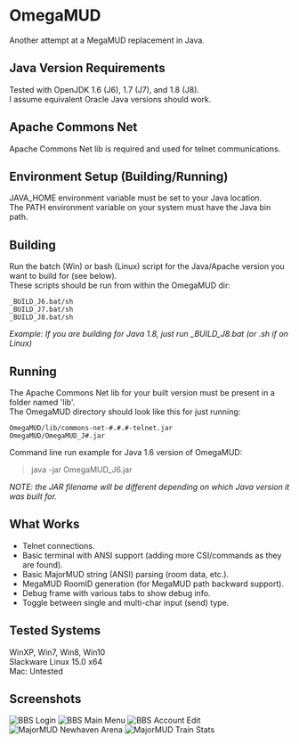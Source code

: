 # OmegaMUD
Another attempt at a MegaMUD replacement in Java.

## Java Version Requirements
Tested with OpenJDK 1.6 (J6), 1.7 (J7), and 1.8 (J8).\
I assume equivalent Oracle Java versions should work.

## Apache Commons Net
Apache Commons Net lib is required and used for telnet communications.

## Environment Setup (Building/Running)
JAVA_HOME environment variable must be set to your Java location.\
The PATH environment variable on your system must have the Java bin path.

## Building
Run the batch (Win) or bash (Linux) script for the Java/Apache version you want to build for (see below).\
These scripts should be run from within the OmegaMUD dir:
```
_BUILD_J6.bat/sh
_BUILD_J7.bat/sh
_BUILD_J8.bat/sh
````
*Example: If you are building for Java 1.8, just run _BUILD_J8.bat (or .sh if on Linux)*

## Running
The Apache Commons Net lib for your built version must be present in a folder named  'lib'.\
The OmegaMUD directory should look like this for just running:
```
OmegaMUD/lib/commons-net-#.#.#-telnet.jar
OmegaMUD/OmegaMUD_J#.jar
```
Command line run example for Java 1.6 version of OmegaMUD:
> java -jar OmegaMUD_J6.jar

*NOTE: the JAR filename will be different depending on which Java version it was built for.*

## What Works
* Telnet connections.
* Basic terminal with ANSI support (adding more CSI/commands as they are found).
* Basic MajorMUD string (ANSI) parsing (room data, etc.).
* MegaMUD RoomID generation (for MegaMUD path backward support).
* Debug frame with various tabs to show debug info.
* Toggle between single and multi-char input (send) type.

## Tested Systems
WinXP, Win7, Win8, Win10\
Slackware Linux 15.0 x64\
Mac: Untested

## Screenshots
![BBS Login](./screenshots/omegamud-bbs_login.png)
![BBS Main Menu](./screenshots/omegamud-bbs_main_menu.png)
![BBS Account Edit](./screenshots/omegamud-bbs_account_edit.png)
![MajorMUD Newhaven Arena](./screenshots/omegamud-mud_newhaven_arena.png)
![MajorMUD Train Stats](./screenshots/omegamud-mud_train_stats.png)
